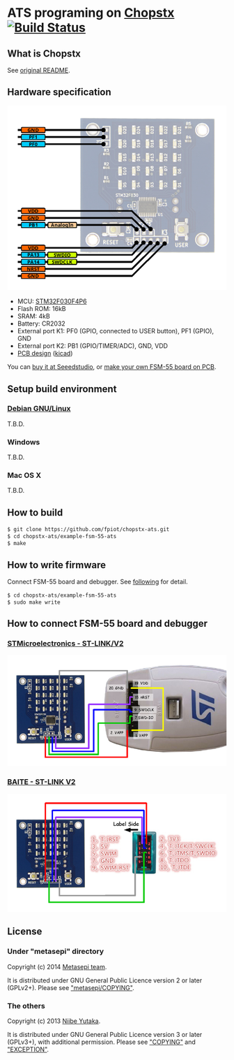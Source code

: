# ATS programing on [Chopstx](http://git.gniibe.org/gitweb/?p=chopstx/chopstx.git;a=summary) [![Build Status](https://travis-ci.org/fpiot/chopstx-ats.svg?branch=fsm55-ats)](https://travis-ci.org/fpiot/chopstx-ats)

## What is Chopstx

See [original README](README).

## Hardware specification

![](metasepi/draw/FSM-55-pinout.png)

* MCU: [STM32F030F4P6](http://www.st.com/web/catalog/mmc/FM141/SC1169/SS1574/LN1826/PF258968)
* Flash ROM: 16kB
* SRAM: 4kB
* Battery: CR2032
* External port K1: PF0 (GPIO, connected to USER button), PF1 (GPIO), GND
* External port K2: PB1 (GPIO/TIMER/ADC), GND, VDD
* [PCB design](http://git.gniibe.org/gitweb/?p=fsm-55.git;a=summary) ([kicad](http://www.kicad-pcb.org))

You can [buy it at Seeedstudio](http://www.seeedstudio.com/depot/FSM55-LED-Matrix-Display-p-2121.html), or [make your own FSM-55 board on PCB](metasepi/doc/MakePCB.md).

## Setup build environment

### [Debian GNU/Linux](https://www.debian.org/)

T.B.D.

### Windows

T.B.D.

### Mac OS X

T.B.D.

## How to build

```
$ git clone https://github.com/fpiot/chopstx-ats.git
$ cd chopstx-ats/example-fsm-55-ats
$ make
```

## How to write firmware

Connect FSM-55 board and debugger.
See [following](#how-to-connect-fsm-55-board-and-debugger) for detail.

```
$ cd chopstx-ats/example-fsm-55-ats
$ sudo make write
```

## How to connect FSM-55 board and debugger

### [STMicroelectronics - ST-LINK/V2](http://www.st.com/web/en/catalog/tools/PF251168)

![](metasepi/draw/connect-stlink-ST.png)

### [BAITE - ST-LINK V2](http://www.aliexpress.com/item/Free-Shipping-1SET-ST-Link-st-link-V2-for-STM8S-STM8L-STM32-Cortex-M0-Cortex-M3/1619197946.html)

![](metasepi/draw/connect-stlink-BAITE.png)

## License

### Under "metasepi" directory

Copyright (c) 2014 [Metasepi team](http://www.metasepi.org/).

It is distributed under GNU General Public Licence version 2 or later (GPLv2+).
Please see ["metasepi/COPYING"](metasepi/COPYING).

### The others

Copyright (c) 2013 [Niibe Yutaka](http://www.gniibe.org/).

It is distributed under GNU General Public Licence version 3 or later (GPLv3+),
with additional permission.
Please see ["COPYING"](COPYING) and ["EXCEPTION"](EXCEPTION).

